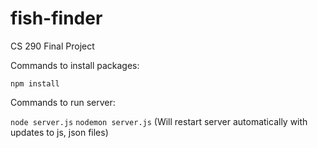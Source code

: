 # fish-finder
CS 290 Final Project

Commands to install packages:

`npm install`

Commands to run server:

`node server.js`
`nodemon server.js`
(Will restart server automatically with updates to js, json files)
